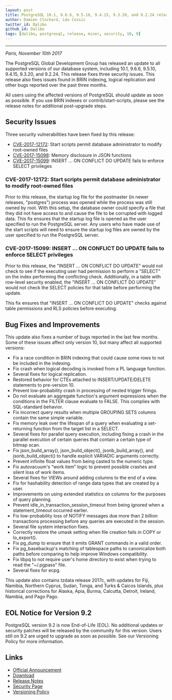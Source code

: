 ```yaml
---
layout: post
title: PostgreSQL 10.1, 9.6.6, 9.5.10, 9.4.15, 9.3.20, and 9.2.24 released!
author: Damien Clochard, Léo Cossic
twitter_id: Dalibo
github_id: Dalibo
tags: [dalibo, postgresql, release, minor, security, 10, 9]
---
```


---

*Paris, November 10th 2017*



The PostgreSQL Global Development Group has released an update to all supported versions of our database system, including 10.1, 9.6.6, 9.5.10, 9.4.15, 9.3.20, and 9.2.24. This release fixes three security issues. This release also fixes issues found in BRIN indexing, logical replication and other bugs reported over the past three months.

<!--MORE-->

All users using the affected versions of PostgreSQL should update as soon as possible. If you use BRIN indexes or contrib/start-scripts, please see the release notes for additional post-upgrade steps.

## Security Issues

Three security vulnerabilities have been fixed by this release:

* [CVE-2017-12172](https://access.redhat.com/security/cve/CVE-2017-12172): Start scripts permit database administrator to modify root-owned files
* [CVE-2017-15098](https://access.redhat.com/security/cve/CVE-2017-15098): Memory disclosure in JSON functions
* [CVE-2017-15099](https://access.redhat.com/security/cve/CVE-2017-15099): INSERT ... ON CONFLICT DO UPDATE fails to enforce SELECT privileges

### CVE-2017-12172: Start scripts permit database administrator to modify root-owned files

Prior to this release, the startup log file for the postmaster (in newer releases, "postgres") process was opened while the process was still owned by root. With this setup, the database owner could specify a file that they did not have access to and cause the file to be corrupted with logged data. This fix ensures that the startup log file is opened as the user specified to run the PostgreSQL server. Any users who have made use of the start scripts will need to ensure the startup log files are owned by the user specified to run the PostgreSQL server.

### CVE-2017-15099: INSERT ... ON CONFLICT DO UPDATE fails to enforce SELECT privileges

Prior to this release, the "INSERT ... ON CONFLICT DO UPDATE" would not check to see if the executing user had permission to perform a "SELECT" on the index performing the conflicting check. Additionally, in a table with row-level security enabled, the "INSERT ... ON CONFLICT DO UPDATE" would not check the SELECT policies for that table before performing the update.

This fix ensures that "INSERT ... ON CONFLICT DO UPDATE" checks against table permissions and RLS policies before executing.

## Bug Fixes and Improvements

This update also fixes a number of bugs reported in the last few months. Some of these issues affect only version 10, but many affect all supported versions:

* Fix a race condition in BRIN indexing that could cause some rows to not be included in the indexing.
* Fix crash when logical decoding is invoked from a PL language function.
* Several fixes for logical replication.
* Restored behavior for CTEs attached to INSERT/UPDATE/DELETE statements to pre-version 10.
* Prevent low-probability crash in processing of nested trigger firings.
* Do not evaluate an aggregate function's argument expressions when the conditions in the FILTER clause evaluate to FALSE. This 
  complies with SQL-standard behavior.
* Fix incorrect query results when multiple GROUPING SETS columns contain the same simple variable.
* Fix memory leak over the lifespan of a query when evaluating a set-returning function from the target list in a SELECT.
* Several fixes for parallel query execution, including fixing a crash in the parallel execution of certain queries that contain a certain type of bitmap scan.
* Fix json_build_array(), json_build_object(), jsonb_build_array(), and jsonb_build_object() to handle explicit VARIADIC arguments correctly.
* Prevent infinite float values from being casted to the numeric type.
* Fix autovacuum's “work item” logic to prevent possible crashes and silent loss of work items.
* Several fixes for VIEWs around adding columns to the end of a view.
* Fix for hashability detection of range data types that are created by a user.
* Improvements on using extended statistics on columns for the purposes of query planning.
* Prevent idle_in_transaction_session_timeout from being ignored when a statement_timeout occurred earlier.
* Fix low-probability loss of NOTIFY messages due more than 2 billion transactions processing before any queries are executed in 
  the session.
* Several file system interaction fixes.
* Correctly restore the umask setting when file creation fails in COPY or lo_export().
* Fix pg_dump to ensure that it emits GRANT commands in a valid order.
* Fix pg_basebackup's matching of tablespace paths to canonicalize both paths before comparing to help improve Windows 
  compatibility.
* Fix libpq to not require user's home directory to exist when trying to read the "~/.pgpass" file.
* Several fixes for ecpg.

This update also contains tzdata release 2017c, with updates for Fiji, Namibia, Northern Cyprus, Sudan, Tonga, and Turks & Caicos Islands, plus historical corrections for Alaska, Apia, Burma, Calcutta, Detroit, Ireland, Namibia, and Pago Pago.

## EOL Notice for Version 9.2

PostgreSQL version 9.2 is now End-of-Life (EOL). No additional updates or security patches will be released by the community for this version. Users still on 9.2 are urged to upgrade as soon as possible. See our Versioning Policy for more information.

## Links 

* [Official Announcement](https://www.postgresql.org/about/news/1801/)
* [Download](https://www.postgresql.org/download)
* [Release Notes](https://www.postgresql.org/docs/current/static/release.html)
* [Security Page](https://www.postgresql.org/support/security/)
* [Versioning Policy](https://www.postgresql.org/support/versioning/)
